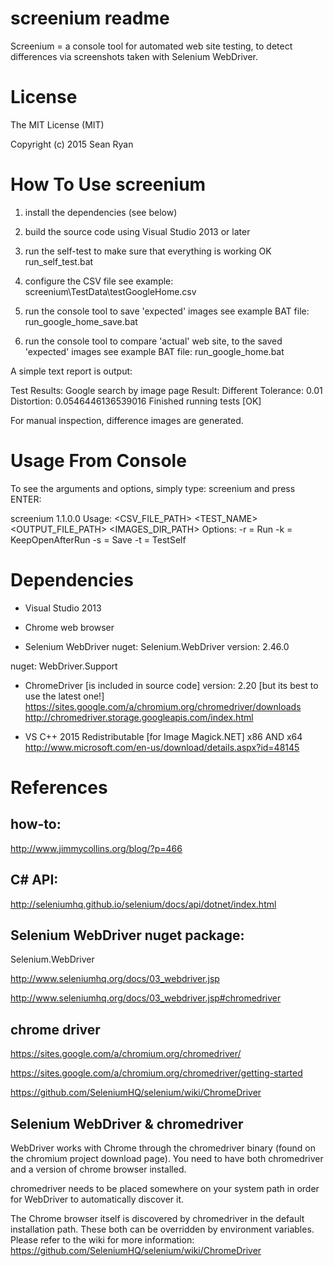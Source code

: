 screenium readme
================

Screenium = a console tool for automated web site testing, to detect differences via screenshots taken with Selenium WebDriver.

License
=======
The MIT License (MIT)

Copyright (c) 2015 Sean Ryan

How To Use screenium
====================
1. install the dependencies (see below)

2. build the source code using Visual Studio 2013 or later

3. run the self-test to make sure that everything is working OK
run_self_test.bat

4. configure the CSV file
see example: screenium\TestData\testGoogleHome.csv

5. run the console tool to save 'expected' images
see example BAT file:
run_google_home_save.bat

6. run the console tool to compare 'actual' web site, to the saved 'expected' images
see example BAT file:
run_google_home.bat

A simple text report is output:

Test Results:
Google search by image page
Result: Different
Tolerance: 0.01
Distortion: 0.0546446136539016
Finished running tests [OK]

For manual inspection, difference images are generated.

Usage From Console
==================
To see the arguments and options, simply type:
 screenium
 and press ENTER:
 
screenium 1.1.0.0
Usage: <CSV_FILE_PATH> <TEST_NAME> <OUTPUT_FILE_PATH> <IMAGES_DIR_PATH> <DIFFERE
NCE_TOLERANCE> <OPTIONS>
Options:
-r = Run
-k = KeepOpenAfterRun
-s = Save
-t = TestSelf

Dependencies
============
- Visual Studio 2013
- Chrome web browser

- Selenium WebDriver
nuget: Selenium.WebDriver
version: 2.46.0

nuget: WebDriver.Support

- ChromeDriver [is included in source code]
version: 2.20 [but its best to use the latest one!]
https://sites.google.com/a/chromium.org/chromedriver/downloads
http://chromedriver.storage.googleapis.com/index.html

- VS C++ 2015 Redistributable [for Image Magick.NET]
x86 AND x64
http://www.microsoft.com/en-us/download/details.aspx?id=48145

References
==========

how-to:
-------
http://www.jimmycollins.org/blog/?p=466

C# API:
-------
http://seleniumhq.github.io/selenium/docs/api/dotnet/index.html

Selenium WebDriver nuget package:
---------------------------------
Selenium.WebDriver

http://www.seleniumhq.org/docs/03_webdriver.jsp

http://www.seleniumhq.org/docs/03_webdriver.jsp#chromedriver 
 
chrome driver
-------------
https://sites.google.com/a/chromium.org/chromedriver/

https://sites.google.com/a/chromium.org/chromedriver/getting-started

https://github.com/SeleniumHQ/selenium/wiki/ChromeDriver

Selenium WebDriver & chromedriver
---------------------------------
WebDriver works with Chrome through the chromedriver binary (found on the chromium project download page). You need to have both chromedriver and a version of chrome browser installed.

chromedriver needs to be placed somewhere on your system path in order for WebDriver to automatically discover it.

The Chrome browser itself is discovered by chromedriver in the default installation path.
These both can be overridden by environment variables. 
Please refer to the wiki for more information:
https://github.com/SeleniumHQ/selenium/wiki/ChromeDriver
